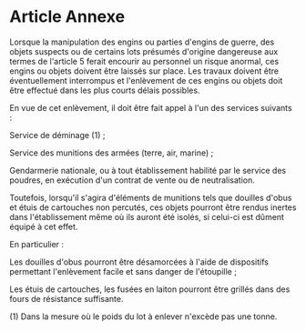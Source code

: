 # Article Annexe

Lorsque la manipulation des engins ou parties d'engins de guerre, des objets suspects ou de certains lots présumés d'origine dangereuse aux termes de l'article 5 ferait encourir au personnel un risque anormal, ces engins ou objets doivent être laissés sur place. Les travaux doivent être éventuellement interrompus et l'enlèvement de ces engins ou objets doit être effectué dans les plus courts délais possibles.

En vue de cet enlèvement, il doit être fait appel à l'un des services suivants :

Service de déminage (1) ;

Service des munitions des armées (terre, air, marine) ;

Gendarmerie nationale, ou à tout établissement habilité par le service des poudres, en exécution d'un contrat de vente ou de neutralisation.

Toutefois, lorsqu'il s'agira d'éléments de munitions tels que douilles d'obus et étuis de cartouches non percutés, ces objets pourront être rendus inertes dans l'établissement même où ils auront été isolés, si celui-ci est dûment équipé à cet effet.

En particulier :

Les douilles d'obus pourront être désamorcées à l'aide de dispositifs permettant l'enlèvement facile et sans danger de l'étoupille ;

Les étuis de cartouches, les fusées en laiton pourront être grillés dans des fours de résistance suffisante.

(1) Dans la mesure où le poids du lot à enlever n'excède pas une tonne.
